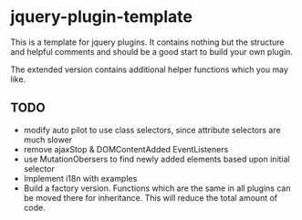 jquery-plugin-template
======================

This is a template for jquery plugins. It contains nothing but the structure and helpful comments and should be a good start to build your own plugin.

The extended version contains additional helper functions which you may like.


TODO
--------
- modify auto pilot to use class selectors, since attribute selectors are much slower
- remove ajaxStop & DOMContentAdded EventListeners
- use MutationObersers to find newly added elements based upon initial selector
- Implement i18n with examples
- Build a factory version. Functions which are the same in all plugins can be moved there for inheritance. This will reduce the total amount of code.
